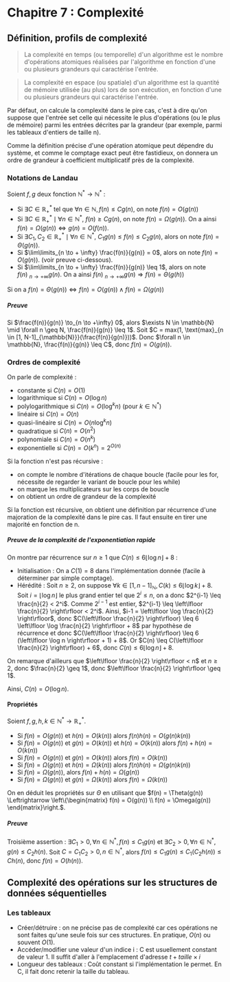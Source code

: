 # Chapitre 7 : Complexité
## Définition, profils de complexité
> La complexité en temps (ou temporelle) d'un algorithme est le nombre
> d'opérations atomiques réalisées par l'algorithme en fonction d'une ou plusieurs grandeurs qui
> caractérise l'entrée.

> La complexité en espace (ou spatiale) d'un algorithme est la quantité de
> mémoire utilisée (au plus) lors de son exécution, en fonction d'une ou plusieurs grandeurs qui
> caractérise l'entrée.

Par défaut, on calcule la complexité dans le pire cas, c'est à dire qu'on
suppose que l'entrée set celle qui nécessite le plus d'opérations (ou le plus de
mémoire) parmi les entrées décrites par la grandeur (par exemple, parmi les
tableaux d'entiers de taille n).

Comme la définition précise d'une opération atomique peut dépendre du système, et
comme le comptage exact peut être fastidieux, on donnera un ordre de grandeur à
coefficient multiplicatif près de la complexité.

### Notations de Landau
Soient $f,g$ deux fonction $\mathbb{N}^{\ast} \to \mathbb{N}^{\ast}$ :
- Si $\exists C \in \mathbb{R}^{\ast}_{+}$ tel que
  $\forall n \in \mathbb{N}, f(n) \leq C g(n)$, on note $f(n) = O(g(n))$
- Si $\exists C \in \mathbb{R}^{\ast}_{+} \mid \forall n \in \mathbb{N}^{\ast}$,
  $f(n) \geq C g(n)$, on note $f(n) = \Omega(g(n))$.
  On a ainsi $f(n) = \Omega(g(n)) \Leftrightarrow g(n) = O(f(n))$.
- Si $\exists C_1, C_2 \in \mathbb{R}^{\ast}_{+} \mid \forall n \in \mathbb{N}^{\ast}$,
  $C_1 g(n) \leq f(n) \leq C_2 g(n)$, alors on note
  $f(n) = \Theta(g(n))$.
- Si $\lim\limits_{n \to + \infty} \frac{f(n)}{g(n)} = 0$, alors on note $f(n) = O(g(n))$.
  (voir preuve ci-dessous).
- Si $\lim\limits_{n \to + \infty} \frac{f(n)}{g(n)} \leq 1$, alors
  on note $f(n) ~_{n \to +\infty} g(n)$. On a ainsi
  $f(n) ~_{n \to +\infty} g(n) \Rightarrow f(n) = \Theta(g(h))$

Si on a $f(n) = \Theta(g(n)) \Leftrightarrow f(n) = O(g(n)) \land f(n) = \Omega(g(n))$

##### Preuve
Si $\frac{f(n)}{g(n)} \to_{n \to  +\infty} 0$, alors
$\exists N \in \mathbb{N} \mid \forall n \geq N, \frac{f(n)}{g(n)} \leq 1$.
Soit $C = max(1, \text{max}_{n \in [1, N-1]_{\mathbb{N}}}(\frac{f(n)}{g(n)}))$.
Donc $\forall n \in \mathbb{N}, \frac{f(n)}{g(n)} \leq C$, donc
$f(n) = O(g(n))$.

### Ordres de complexité
On parle de complexité :
- constante si $C(n) = O(1)$
- logarithmique si $C(n) = O(\log n)$
- polylogarithmique si $C(n) = O(\log^k n)$ (pour $k \in \mathbb{N}^{\ast}$)
- linéaire si $C(n) = O(n)$
- quasi-linéaire si $C(n) = O(n \log^k n)$
- quadratique si $C(n) = O(n^2)$
- polynomiale si $C(n) = O(n^k)$
- exponentielle si $C(n) = O(k^n) = 2^{O(n)}$

Si la fonction n'est pas récursive :
- on compte le nombre d'itérations de chaque boucle (facile pour les for,
  nécessite de regarder le variant de boucle pour les while)
- on marque les multiplicateurs sur les corps de boucle
- on obtient un ordre de grandeur de la complexité

Si la fonction est récursive, on obtient une définition par récurrence d'une
majoration de la complexité dans le pire cas. Il faut ensuite en tirer une
majorité en fonction de n.

##### Preuve de la complexité de l'exponentiation rapide
On montre par récurrence sur $n \geq 1$ que $C(n) \leq 6 \left\lfloor \log n \right\rfloor + 8$ :
- Initialisation : On a $C(1) = 8$ dans l'implémentation donnée (facile à
  déterminer par simple comptage).
- Hérédité : Soit $n \geq 2$, on suppose $\forall k \in [1, n-1]_{\mathbb{N}}, C(k) \leq 6 \left\lfloor \log k \right\rfloor + 8$.
  Soit $i = \left\lfloor \log n \right\rfloor$ le plus grand entier tel que $2^i \leq n$, on
  a donc $2^{i-1} \leq \frac{n}{2} < 2^i$. Comme $2^{i-1}$ est entier,
  $2^{i-1} \leq \left\lfloor \frac{n}{2} \right\rfloor < 2^i$.
  Ainsi, $i-1 = \left\lfloor \log \frac{n}{2} \right\rfloor$, donc
  $C(\left\lfloor \frac{n}{2} \right\rfloor) \leq 6 \left\lfloor \log \frac{n}{2} \right\rfloor + 8$
  par hypothèse de récurrence et donc
  $C(\left\lfloor \frac{n}{2} \right\rfloor) \leq 6 (\left\lfloor \log n \right\rfloor + 1) + 8$.
  Or $C(n) \leq C(\left\lfloor \frac{n}{2} \right\rfloor) + 6$,
  donc $C(n) \leq 6 \left\lfloor \log n \right\rfloor + 8$.

On remarque d'ailleurs que $\left\lfloor \frac{n}{2} \right\rfloor < n$ et
$n \geq 2$, donc $\frac{n}{2} \geq 1$, donc
$\left\lfloor \frac{n}{2} \right\rfloor \geq 1$.

Ainsi, $C(n) = O(\log n)$.

#### Propriétés
Soient $f, g, h, k \in \mathbb{N}^{\ast} \to \mathbb{R}^{\ast}_{+}$.
- Si $f(n) = O(g(n))$ et $h(n) = O(k(n))$ alors $f(n)h(n) = O(g(n)k(n))$
- Si $f(n) = O(g(n))$ et $g(n) = O(k(n))$ et $h(n) = O(k(n))$ alors $f(n) + h(n) = O(k(n))$
- Si $f(n) = O(g(n))$ et $g(n) = O(k(n))$ alors $f(n) = O(k(n))$
- Si $f(n) = \Omega(g(n))$ et $h(n) = \Omega(k(n))$ alors $f(n)h(n) = \Omega(g(n)k(n))$
- Si $f(n) = \Omega(g(n))$, alors $f(n) + h(n) = \Omega(g(n))$
- Si $f(n) = \Omega(g(n))$ et $g(n) = \Omega(k(n))$ alors $f(n) = \Omega(k(n))$

On en déduit les propriétés sur $\Theta$ en utilisant
que $f(n) = \Theta(g(n)) \Leftrightarrow \left\{\begin{matrix} f(n) = O(g(n)) \\ f(n) = \Omega(g(n)) \end{matrix}\right.$.

##### Preuve
Troisième assertion : $\exists C_1 > 0, \forall n \in \mathbb{N}^{\ast}, f(n) \leq C_1 g(n)$ et
$\exists C_2 > 0, \forall n \in \mathbb{N}^{\ast}, g(n) \leq C_2 h(n)$. Soit
$C = C_1 C_2 > 0, n  \in \mathbb{N}^{\ast}$, alors
$f(n) \leq C_1 g(n) \leq C_1 (C_2 h(n)) \leq C h(n)$, donc
$f(n) = O(h(n))$.

## Complexité des opérations sur les structures de données séquentielles
### Les tableaux
- Créer/détruire : on ne précise pas de complexité car ces opérations ne sont
  faites qu'une seule fois sur ces structures. En pratique, $O(n)$ ou souvent
  $O(1)$.
- Accéder/modifier une valeur d'un indice i : C est usuellement constant de
  valeur $1$. Il suffit d'aller à l'emplacement d'adresse $t + taille \times i$
- Longueur des tableaux : Coût constant si l'implémentation le permet. En C, il
  fait donc retenir la taille du tableau.
